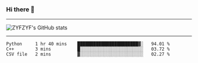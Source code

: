 ### Hi there 👋

-------

<!--

- 🔭 I’m currently working on ...
- 🌱 I’m currently learning Rust
- 👯 I’m looking to collaborate on ...
- 🤔 I’m looking for help with ...
- 💬 Ask me about ...
- 📫 How to reach me: ...
- 😄 Pronouns: ...
- ⚡ Fun fact: ...

-------
-->

![ZYFZYF's GitHub stats](https://github-readme-stats.vercel.app/api?username=ZYFZYF)


-------

<!--START_SECTION:waka-->

```text
Python     1 hr 40 mins    ███████████████████████▓░   94.01 %
C++        3 mins          █░░░░░░░░░░░░░░░░░░░░░░░░   03.72 %
CSV file   2 mins          ▓░░░░░░░░░░░░░░░░░░░░░░░░   02.27 %
```

<!--END_SECTION:waka-->


